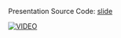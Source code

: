 Presentation Source Code: [slide](https://docs.google.com/presentation/d/1oHOT29eZWVBp1djs-8WC4VGtmRBCbv5a4xU-BI7F688/edit?usp=sharing)

[![VIDEO](https://img.youtube.com/vi/fKl1SuymTJ8/0.jpg)](https://www.youtube.com/watch?v=fKl1SuymTJ8)
